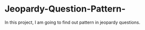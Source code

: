 # Jeopardy-Question-Pattern-
In this project, I am going to find out pattern in jeopardy questions. 
